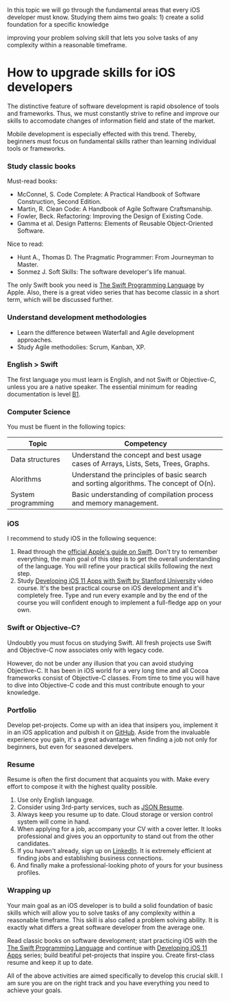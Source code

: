 In this topic we will go through the fundamental areas that every iOS developer must know. Studying them aims two goals: 1) create a solid foundation for a specific knowledge

 improving your problem solving skill that lets you solve tasks of any complexity within a reasonable timeframe.  

# How to upgrade skills for iOS developers

The distinctive feature of software development is rapid obsolence of tools and frameworks. Thus, we must constantly strive to refine and improve our skills to accomodate changes of information field and state of the market.

Mobile development is especially effected with this trend. Thereby, beginners must focus on fundamental skills rather than learning individual tools or frameworks.

### Study classic books

Must-read books:
* McConnel, S. Code Complete: A Practical Handbook of Software Construction, Second Edition.
* Martin, R. Clean Code: A Handbook of Agile Software Craftsmanship.
* Fowler, Beck. Refactoring: Improving the Design of Existing Code.
* Gamma et al. Design Patterns: Elements of Reusable Object-Oriented Software.

Nice to read:
* Hunt A., Thomas D.  The Pragmatic Programmer: From Journeyman to Master.
* Sonmez J. Soft Skills: The software developer's life manual.

The only Swift book you need is [The Swift Programming Language][swift-docs] by Apple. Also, there is a great video series that has become classic in a short term, which will be discussed further.

### Understand development methodologies

* Learn the difference between Waterfall and Agile development approaches. 
* Study Agile methodolies: Scrum, Kanban, XP.

### English > Swift

The first language you must learn is English, and not Swift or Objective-C, unless you are a native speaker. The essential minimum for reading documentation is level [B1](https://www.ielts.org/ielts-for-organisations/common-european-framework).

### Computer Science

You must be fluent in the following topics:

| Topic              | Competency                                                                             |
|--------------------|----------------------------------------------------------------------------------------|
| Data structures    | Understand the concept and best usage cases of Arrays, Lists, Sets, Trees, Graphs.     |
| Alorithms          | Understand the principles of basic search and sorting algorithms. The concept of O(n). |
| System programming | Basic understanding of compilation process and memory management.                      |

### iOS

I recommend to study iOS in the following sequence:

1. Read through the [official Apple's guide on Swift][swift-docs]. Don't try to remember everything, the main goal of this step is to get the overall understanding of the language. You will refine your practical skills following the next step.
2. Study [Developing iOS 11 Apps with Swift by Stanford University][standord-course] video course. It's the best practical course on iOS development and it's completely free. Type and run every example and by the end of the course you will confident enough to implement a full-fledge app on your own.

### Swift or Objective-C?

Undoubtly you must focus on studying Swift. All fresh projects use Swift and Objective-C now associates only with legacy code.

However, do not be under any illusion that you can avoid studying Objective-C. It has been in iOS world for a very long time and all Cocoa frameworks consist of Objective-C classes. From time to time you will have to dive into Objective-C code and this must contribute enough to your knowledge.

### Portfolio

Develop pet-projects. Come up with an idea that insipers you, implement it in an iOS application and pulbish it on [GitHub](https://github.com/). Aside from the invaluable experience you gain, it's a great advantage when finding a job not only for beginners, but even for seasoned develpers.

### Resume

Resume is often the first document that acquaints you with. Make every effort to compose it with the highest quality possible.

1. Use only English language.
2. Consider using 3rd-party services, such as [JSON Resume](https://jsonresume.org/).
3. Always keep you resume up to date. Cloud storage or version control system will come in hand.
4. When applying for a job, accompany your CV with a cover letter. It looks professional and gives you an opportunity to stand out from the other candidates.
5. If you haven't already, sign up on [LinkedIn](linkedin.com). It is extremely efficient at finding jobs and establishing business connections.
6. And finally make a professional-looking photo of yours for your business profiles.

### Wrapping up

Your main goal as an iOS developer is to build a solid foundation of basic skills which will allow you to solve tasks of any complexity within a reasonable timeframe. This skill is also called a problem solving ability. It is exactly what differs a great software developer from the average one.

Read classic books on software development; start practicing iOS with the [The Swift Programming Language][swift-docs] and continue with [Developing iOS 11 Apps][standord-course] series; build beatiful pet-projects that inspire you. Create first-class resume and keep it up to date.

All of the above activities are aimed specifically to develop this crucial skill. I am sure you are on the right track and you have everything you need to achieve your goals.


[swift-docs]: https://developer.apple.com/library/content/documentation/Swift/Conceptual/Swift_Programming_Language/index.html
[standord-course]: https://itunes.apple.com/us/course/developing-ios-11-apps-with-swift/id1309275316